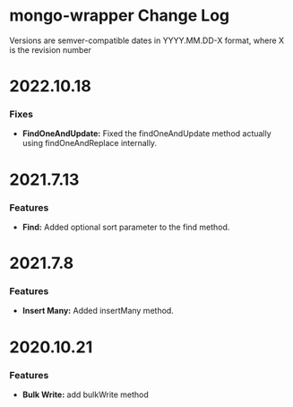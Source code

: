 # mongo-wrapper Change Log

Versions are semver-compatible dates in YYYY.MM.DD-X format, where X is the 
revision number


# 2022.10.18

### Fixes
* **FindOneAndUpdate:** Fixed the findOneAndUpdate method actually using
findOneAndReplace internally.


# 2021.7.13

### Features
* **Find:** Added optional sort parameter to the find method.


# 2021.7.8

### Features
* **Insert Many:** Added insertMany method.


# 2020.10.21

### Features
* **Bulk Write:** add bulkWrite method

